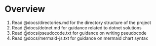 # Overview

1. Read @docs/directories.md for the directory structure of the project
2. Read @docs/dotnet.md for guidance related to dotnet solutions
3. Read @docs/pseudocode.txt for guidance on writing pseudocode
4. Read @docs/mermaid-js.txt for guidance on mermaid chart syntax